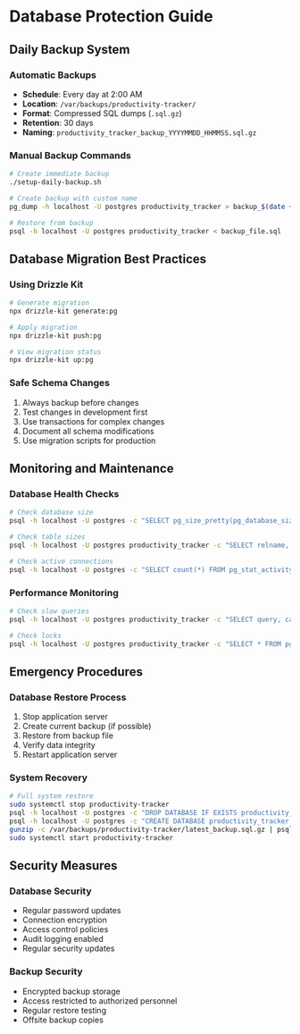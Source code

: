 # Database Protection Guide

## Daily Backup System

### Automatic Backups
- **Schedule**: Every day at 2:00 AM
- **Location**: `/var/backups/productivity-tracker/`
- **Format**: Compressed SQL dumps (`.sql.gz`)
- **Retention**: 30 days
- **Naming**: `productivity_tracker_backup_YYYYMMDD_HHMMSS.sql.gz`

### Manual Backup Commands
```bash
# Create immediate backup
./setup-daily-backup.sh

# Create backup with custom name
pg_dump -h localhost -U postgres productivity_tracker > backup_$(date +%Y%m%d).sql

# Restore from backup
psql -h localhost -U postgres productivity_tracker < backup_file.sql
```

## Database Migration Best Practices

### Using Drizzle Kit
```bash
# Generate migration
npx drizzle-kit generate:pg

# Apply migration
npx drizzle-kit push:pg

# View migration status
npx drizzle-kit up:pg
```

### Safe Schema Changes
1. Always backup before changes
2. Test changes in development first
3. Use transactions for complex changes
4. Document all schema modifications
5. Use migration scripts for production

## Monitoring and Maintenance

### Database Health Checks
```bash
# Check database size
psql -h localhost -U postgres -c "SELECT pg_size_pretty(pg_database_size('productivity_tracker'));"

# Check table sizes
psql -h localhost -U postgres productivity_tracker -c "SELECT relname, pg_size_pretty(pg_total_relation_size(relid)) FROM pg_stat_user_tables ORDER BY pg_total_relation_size(relid) DESC;"

# Check active connections
psql -h localhost -U postgres -c "SELECT count(*) FROM pg_stat_activity WHERE datname = 'productivity_tracker';"
```

### Performance Monitoring
```bash
# Check slow queries
psql -h localhost -U postgres productivity_tracker -c "SELECT query, calls, total_time, mean_time FROM pg_stat_statements ORDER BY total_time DESC LIMIT 10;"

# Check locks
psql -h localhost -U postgres productivity_tracker -c "SELECT * FROM pg_locks;"
```

## Emergency Procedures

### Database Restore Process
1. Stop application server
2. Create current backup (if possible)
3. Restore from backup file
4. Verify data integrity
5. Restart application server

### System Recovery
```bash
# Full system restore
sudo systemctl stop productivity-tracker
psql -h localhost -U postgres -c "DROP DATABASE IF EXISTS productivity_tracker;"
psql -h localhost -U postgres -c "CREATE DATABASE productivity_tracker;"
gunzip -c /var/backups/productivity-tracker/latest_backup.sql.gz | psql -h localhost -U postgres productivity_tracker
sudo systemctl start productivity-tracker
```

## Security Measures

### Database Security
- Regular password updates
- Connection encryption
- Access control policies
- Audit logging enabled
- Regular security updates

### Backup Security
- Encrypted backup storage
- Access restricted to authorized personnel
- Regular restore testing
- Offsite backup copies

